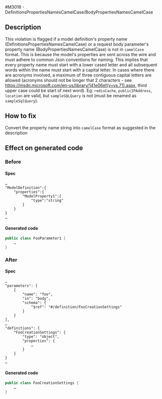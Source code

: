 #M3016 - DefinitionsPropertiesNamesCamelCase/BodyPropertiesNamesCamelCase
## Description
This violation is flagged if a model definition's property name (DefinitionsPropertiesNamesCamelCase) or a request body parameter's property name (BodyPropertiesNamesCamelCase)  is not in `camelCase` format. This is because the model's properties are sent across the wire and must adhere to common Json conventions for naming. This implies that every property name must start with a lower cased letter and all subsequent words within the name must start with a capital letter. In cases where there are acronyms involved, a maximum of three contiguous capital letters are allowed (acronyms should not be longer that 2 characters - see https://msdn.microsoft.com/en-us/library/141e06ef(v=vs.71).aspx, third upper case could be start of next word). Eg: `redisCache`, `publicIPAddress`, `location` are valid, but `sampleSQLQuery` is not (must be renamed as `sampleSqlQuery`).

## How to fix
Convert the property name string into `camelCase` format as suggested in the description


## Effect on generated code
### Before
#### Spec
```json5
…
"ModelDefinition":{
    "properties":{
        "ModelProperty1":{
            "type":"string"
        }
    }
}
…
```
#### Generated code
```csharp
public class FooParameter1 {
    …
}
```
### After
#### Spec
```json5
…
"parameters": [
    {
        "name": "foo",
        "in": "body",
        "schema": {
            "$ref": "#/definition/FooCreationSettings"
        }
    }
],
…
"definitions": {
    "FooCreationSettings": {
        "type": "object",
        "properties": {
            …
        }
    }
}
…
```
#### Generated code
```csharp
public class FooCreationSettings {
    …
}
```